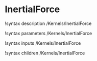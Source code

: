 <!-- MOOSE Documentation Stub: Remove this when content is added. -->

# InertialForce
!syntax description /Kernels/InertialForce

!syntax parameters /Kernels/InertialForce

!syntax inputs /Kernels/InertialForce

!syntax children /Kernels/InertialForce
